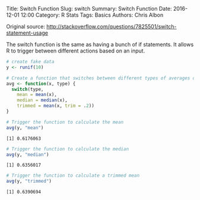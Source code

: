 Title: Switch Function
Slug: switch
Summary: Switch Function
Date: 2016-12-01 12:00
Category: R Stats
Tags: Basics
Authors: Chris Albon


Original source: http://stackoverflow.com/questions/7825501/switch-statement-usage

The switch function is the same as having a bunch of if statements. It allows R to trigger between different actions based on an input.


```R
# create fake data
y <- runif(10)
```


```R
# Create a function that switches between different types of averages depending on the input. In this function "type" is input variable that the user enters to select which action is triggered.
avg <- function(x, type) {
  switch(type,
    mean = mean(x),
    median = median(x),
    trimmed = mean(x, trim = .2))
}
```


```R
# Trigger the function to calculate the mean
avg(y, "mean")
```




    [1] 0.6176063




```R
# Trigger the function to calculate the median
avg(y, "median")
```




    [1] 0.6356017




```R
# Trigger the function to calculate a trimmed mean
avg(y, "trimmed")
```




    [1] 0.6390694
